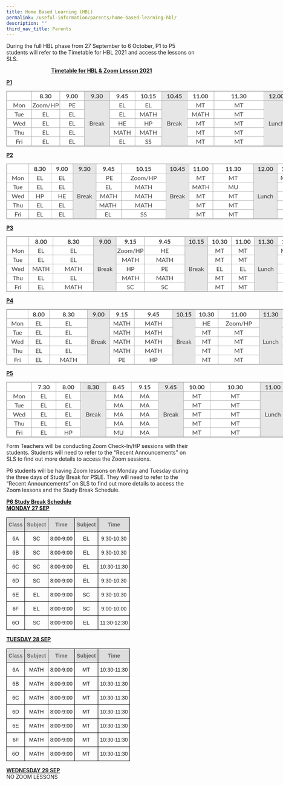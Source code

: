 ```yaml
---
title: Home Based Learning (HBL)
permalink: /useful-information/parents/home-based-learning-hbl/
description: ""
third_nav_title: Parents
---
```

During the full HBL phase from 27 September to 6 October, P1 to P5 students will refer to the Timetable for HBL 2021 and access the lessons on SLS.

<p style="text-align:center;"><strong><u>Timetable for HBL & Zoom Lesson 2021</u></strong></p>

**<u>P1</u>**  

<table class="iveo_table ives_tab_simple3" style="margin: 0px; outline: 0px; padding: 0px; border-collapse: collapse; border: 1px solid rgb(170, 170, 170); color: rgb(65, 64, 66); font-family: Lato, sans-serif; font-size: 16px; font-style: normal; font-variant-ligatures: normal; font-variant-caps: normal; font-weight: 400; letter-spacing: normal; orphans: 2; text-align: left; text-transform: none; white-space: normal; widows: 2; word-spacing: 0px; -webkit-text-stroke-width: 0px; background-color: rgb(255, 255, 255); text-decoration-thickness: initial; text-decoration-style: initial; text-decoration-color: initial; width: 890px;"><tbody style="margin: 0px; outline: 0px; padding: 0px;"><tr style="margin: 0px; outline: 0px; padding: 0px;"><td width="60" style="margin: 0px; outline: 0px; padding: 2px; text-align: center; border: 1px solid rgb(170, 170, 170);"></td><td style="margin: 0px; outline: 0px; padding: 2px; text-align: center; border: 1px solid rgb(170, 170, 170); width: 60px;"><strong style="margin: 0px; outline: 0px; padding: 0px;">8.30</strong></td><td style="margin: 0px; outline: 0px; padding: 2px; text-align: center; border: 1px solid rgb(170, 170, 170); width: 60px;"><strong style="margin: 0px; outline: 0px; padding: 0px;">9.00</strong></td><td width="62" style="margin: 0px; outline: 0px; padding: 2px; text-align: center; border: 1px solid rgb(170, 170, 170); background-color: rgb(231, 230, 230);"><strong style="margin: 0px; outline: 0px; padding: 0px;">9.30</strong><br style="margin: 0px; outline: 0px; padding: 0px;"></td><td width="62" style="margin: 0px; outline: 0px; padding: 2px; text-align: center; border: 1px solid rgb(170, 170, 170);"><strong style="margin: 0px; outline: 0px; padding: 0px;">9.45</strong><br style="margin: 0px; outline: 0px; padding: 0px;"></td><td width="62" style="margin: 0px; outline: 0px; padding: 2px; text-align: center; border: 1px solid rgb(170, 170, 170);"><strong style="margin: 0px; outline: 0px; padding: 0px;">10.15</strong><br style="margin: 0px; outline: 0px; padding: 0px;"></td><td width="62" style="margin: 0px; outline: 0px; padding: 2px; text-align: center; border: 1px solid rgb(170, 170, 170); background-color: rgb(231, 230, 230);"><strong style="margin: 0px; outline: 0px; padding: 0px;">10.45</strong><br style="margin: 0px; outline: 0px; padding: 0px;"></td><td width="66" style="margin: 0px; outline: 0px; padding: 2px; text-align: center; border: 1px solid rgb(170, 170, 170);"><strong style="margin: 0px; outline: 0px; padding: 0px;">11.00</strong><br style="margin: 0px; outline: 0px; padding: 0px;"></td><td width="61" style="margin: 0px; outline: 0px; padding: 2px; text-align: center; border: 1px solid rgb(170, 170, 170);"><strong style="margin: 0px; outline: 0px; padding: 0px;">11.30</strong><br style="margin: 0px; outline: 0px; padding: 0px;"></td><td width="62" style="margin: 0px; outline: 0px; padding: 2px; text-align: center; border: 1px solid rgb(170, 170, 170); background-color: rgb(231, 230, 230);"><strong style="margin: 0px; outline: 0px; padding: 0px;">12.00</strong><br style="margin: 0px; outline: 0px; padding: 0px;"></td><td width="61" style="margin: 0px; outline: 0px; padding: 2px; text-align: center; border: 1px solid rgb(170, 170, 170);"><strong style="margin: 0px; outline: 0px; padding: 0px;">12.30</strong><br style="margin: 0px; outline: 0px; padding: 0px;"></td><td width="60" style="margin: 0px; outline: 0px; padding: 2px; text-align: center; border: 1px solid rgb(170, 170, 170);"><strong style="margin: 0px; outline: 0px; padding: 0px;">1.00</strong><br style="margin: 0px; outline: 0px; padding: 0px;"></td></tr><tr style="margin: 0px; outline: 0px; padding: 0px;"><td width="60" style="margin: 0px; outline: 0px; padding: 2px; text-align: center; border: 1px solid rgb(170, 170, 170);">Mon<br style="margin: 0px; outline: 0px; padding: 0px;"></td><td style="margin: 0px; outline: 0px; padding: 2px; text-align: center; border: 1px solid rgb(170, 170, 170); width: 60px;">Zoom/HP</td><td style="margin: 0px; outline: 0px; padding: 2px; text-align: center; border: 1px solid rgb(170, 170, 170); width: 60px;">PE</td><td rowspan="5" width="62" style="margin: 0px; outline: 0px; padding: 2px; text-align: center; border: 1px solid rgb(170, 170, 170); background-color: rgb(231, 230, 230);">Break<br style="margin: 0px; outline: 0px; padding: 0px;"></td><td width="62" style="margin: 0px; outline: 0px; padding: 2px; text-align: center; border: 1px solid rgb(170, 170, 170);">EL</td><td width="62" style="margin: 0px; outline: 0px; padding: 2px; text-align: center; border: 1px solid rgb(170, 170, 170);">EL<br style="margin: 0px; outline: 0px; padding: 0px;"></td><td rowspan="5" width="62" style="margin: 0px; outline: 0px; padding: 2px; text-align: center; border: 1px solid rgb(170, 170, 170); background-color: rgb(231, 230, 230);">Break<br style="margin: 0px; outline: 0px; padding: 0px;"></td><td style="margin: 0px; outline: 0px; padding: 2px; text-align: center; border: 1px solid rgb(170, 170, 170);">MT</td><td width="127" style="margin: 0px; outline: 0px; padding: 2px; text-align: center; border: 1px solid rgb(170, 170, 170);">MT<br style="margin: 0px; outline: 0px; padding: 0px;"></td><td rowspan="5" width="62" style="margin: 0px; outline: 0px; padding: 2px; text-align: center; border: 1px solid rgb(170, 170, 170); background-color: rgb(231, 230, 230);">Lunch<br style="margin: 0px; outline: 0px; padding: 0px;"></td><td width="61" style="margin: 0px; outline: 0px; padding: 2px; text-align: center; border: 1px solid rgb(170, 170, 170);">MATH<br style="margin: 0px; outline: 0px; padding: 0px;"></td><td width="60" style="margin: 0px; outline: 0px; padding: 2px; text-align: center; border: 1px solid rgb(170, 170, 170);">MATH<br style="margin: 0px; outline: 0px; padding: 0px;"></td></tr><tr style="margin: 0px; outline: 0px; padding: 0px;"><td width="60" style="margin: 0px; outline: 0px; padding: 2px; text-align: center; border: 1px solid rgb(170, 170, 170);">Tue<br style="margin: 0px; outline: 0px; padding: 0px;"></td><td style="margin: 0px; outline: 0px; padding: 2px; text-align: center; border: 1px solid rgb(170, 170, 170); width: 60px;">EL</td><td style="margin: 0px; outline: 0px; padding: 2px; text-align: center; border: 1px solid rgb(170, 170, 170); width: 60px;">EL</td><td width="62" style="margin: 0px; outline: 0px; padding: 2px; text-align: center; border: 1px solid rgb(170, 170, 170);">EL<br style="margin: 0px; outline: 0px; padding: 0px;"></td><td width="62" style="margin: 0px; outline: 0px; padding: 2px; text-align: center; border: 1px solid rgb(170, 170, 170);">MATH<br style="margin: 0px; outline: 0px; padding: 0px;"></td><td width="66" style="margin: 0px; outline: 0px; padding: 2px; text-align: center; border: 1px solid rgb(170, 170, 170);">MATH<br style="margin: 0px; outline: 0px; padding: 0px;"></td><td width="61" style="margin: 0px; outline: 0px; padding: 2px; text-align: center; border: 1px solid rgb(170, 170, 170);">MT<br style="margin: 0px; outline: 0px; padding: 0px;"></td><td width="61" style="margin: 0px; outline: 0px; padding: 2px; text-align: center; border: 1px solid rgb(170, 170, 170);">MT<br style="margin: 0px; outline: 0px; padding: 0px;"></td><td width="60" style="margin: 0px; outline: 0px; padding: 2px; text-align: center; border: 1px solid rgb(170, 170, 170);">MU<br style="margin: 0px; outline: 0px; padding: 0px;"></td></tr><tr style="margin: 0px; outline: 0px; padding: 0px;"><td width="60" style="margin: 0px; outline: 0px; padding: 2px; text-align: center; border: 1px solid rgb(170, 170, 170);">Wed<br style="margin: 0px; outline: 0px; padding: 0px;"></td><td style="margin: 0px; outline: 0px; padding: 2px; text-align: center; border: 1px solid rgb(170, 170, 170); width: 60px;">EL</td><td style="margin: 0px; outline: 0px; padding: 2px; text-align: center; border: 1px solid rgb(170, 170, 170); width: 60px;">EL</td><td style="margin: 0px; outline: 0px; padding: 2px; text-align: center; border: 1px solid rgb(170, 170, 170);">HE</td><td width="66" style="margin: 0px; outline: 0px; padding: 2px; text-align: center; border: 1px solid rgb(170, 170, 170);">HP<br style="margin: 0px; outline: 0px; padding: 0px;"></td><td width="61" style="margin: 0px; outline: 0px; padding: 2px; text-align: center; border: 1px solid rgb(170, 170, 170);">MT<br style="margin: 0px; outline: 0px; padding: 0px;"></td><td width="61" style="margin: 0px; outline: 0px; padding: 2px; text-align: center; border: 1px solid rgb(170, 170, 170);">MT<br style="margin: 0px; outline: 0px; padding: 0px;"></td><td width="60" style="margin: 0px; outline: 0px; padding: 2px; text-align: center; border: 1px solid rgb(170, 170, 170);">MATH<br style="margin: 0px; outline: 0px; padding: 0px;"></td><td width="60" style="margin: 0px; outline: 0px; padding: 2px; text-align: center; border: 1px solid rgb(170, 170, 170);">MATH<br style="margin: 0px; outline: 0px; padding: 0px;"></td></tr><tr style="margin: 0px; outline: 0px; padding: 0px;"><td width="60" style="margin: 0px; outline: 0px; padding: 2px; text-align: center; border: 1px solid rgb(170, 170, 170);">Thu<br style="margin: 0px; outline: 0px; padding: 0px;"></td><td style="margin: 0px; outline: 0px; padding: 2px; text-align: center; border: 1px solid rgb(170, 170, 170); width: 60px;">EL</td><td style="margin: 0px; outline: 0px; padding: 2px; text-align: center; border: 1px solid rgb(170, 170, 170); width: 60px;">EL</td><td width="62" style="margin: 0px; outline: 0px; padding: 2px; text-align: center; border: 1px solid rgb(170, 170, 170);">MATH</td><td width="62" style="margin: 0px; outline: 0px; padding: 2px; text-align: center; border: 1px solid rgb(170, 170, 170);">MATH<br style="margin: 0px; outline: 0px; padding: 0px;"></td><td width="66" style="margin: 0px; outline: 0px; padding: 2px; text-align: center; border: 1px solid rgb(170, 170, 170);">MT<br style="margin: 0px; outline: 0px; padding: 0px;"></td><td width="61" style="margin: 0px; outline: 0px; padding: 2px; text-align: center; border: 1px solid rgb(170, 170, 170);">MT<br style="margin: 0px; outline: 0px; padding: 0px;"></td><td width="61" style="margin: 0px; outline: 0px; padding: 2px; text-align: center; border: 1px solid rgb(170, 170, 170);">ART<br style="margin: 0px; outline: 0px; padding: 0px;"></td><td width="60" style="margin: 0px; outline: 0px; padding: 2px; text-align: center; border: 1px solid rgb(170, 170, 170);">ART<br style="margin: 0px; outline: 0px; padding: 0px;"></td></tr><tr style="margin: 0px; outline: 0px; padding: 0px;"><td width="60" style="margin: 0px; outline: 0px; padding: 2px; text-align: center; border: 1px solid rgb(170, 170, 170);">Fri<br style="margin: 0px; outline: 0px; padding: 0px;"></td><td style="margin: 0px; outline: 0px; padding: 2px; text-align: center; border: 1px solid rgb(170, 170, 170); width: 60px;">EL</td><td style="margin: 0px; outline: 0px; padding: 2px; text-align: center; border: 1px solid rgb(170, 170, 170); width: 60px;">EL</td><td width="62" style="margin: 0px; outline: 0px; padding: 2px; text-align: center; border: 1px solid rgb(170, 170, 170);">EL<br style="margin: 0px; outline: 0px; padding: 0px;"></td><td width="62" style="margin: 0px; outline: 0px; padding: 2px; text-align: center; border: 1px solid rgb(170, 170, 170);">SS<br style="margin: 0px; outline: 0px; padding: 0px;"></td><td style="margin: 0px; outline: 0px; padding: 2px; text-align: center; border: 1px solid rgb(170, 170, 170);">MT</td><td width="127" style="margin: 0px; outline: 0px; padding: 2px; text-align: center; border: 1px solid rgb(170, 170, 170);">MT<br style="margin: 0px; outline: 0px; padding: 0px;"></td><td width="61" style="margin: 0px; outline: 0px; padding: 2px; text-align: center; border: 1px solid rgb(170, 170, 170);">MT<br style="margin: 0px; outline: 0px; padding: 0px;"></td><td width="60" style="margin: 0px; outline: 0px; padding: 2px; text-align: center; border: 1px solid rgb(170, 170, 170);">MU<br style="margin: 0px; outline: 0px; padding: 0px;"></td></tr></tbody></table>

  
  
**<u>P2</u>**  

<table class="iveo_table ives_tab_simple3" style="margin: 0px; outline: 0px; padding: 0px; border-collapse: collapse; border: 1px solid rgb(170, 170, 170); color: rgb(65, 64, 66); font-family: Lato, sans-serif; font-size: 16px; font-style: normal; font-variant-ligatures: normal; font-variant-caps: normal; font-weight: 400; letter-spacing: normal; orphans: 2; text-align: left; text-transform: none; white-space: normal; widows: 2; word-spacing: 0px; -webkit-text-stroke-width: 0px; background-color: rgb(255, 255, 255); text-decoration-thickness: initial; text-decoration-style: initial; text-decoration-color: initial; width: 890px;"><tbody style="margin: 0px; outline: 0px; padding: 0px;"><tr style="margin: 0px; outline: 0px; padding: 0px;"><td width="60" style="margin: 0px; outline: 0px; padding: 2px; text-align: center; border: 1px solid rgb(170, 170, 170);"></td><td width="61" style="margin: 0px; outline: 0px; padding: 2px; text-align: center; border: 1px solid rgb(170, 170, 170);"><strong style="margin: 0px; outline: 0px; padding: 0px;">8.30</strong><br style="margin: 0px; outline: 0px; padding: 0px;"></td><td width="61" style="margin: 0px; outline: 0px; padding: 2px; text-align: center; border: 1px solid rgb(170, 170, 170);"><strong style="margin: 0px; outline: 0px; padding: 0px;">9.00</strong><br style="margin: 0px; outline: 0px; padding: 0px;"></td><td width="61" style="margin: 0px; outline: 0px; padding: 2px; text-align: center; border: 1px solid rgb(170, 170, 170); background-color: rgb(231, 230, 230);"><strong style="margin: 0px; outline: 0px; padding: 0px;">9.30</strong><br style="margin: 0px; outline: 0px; padding: 0px;"></td><td width="66" style="margin: 0px; outline: 0px; padding: 2px; text-align: center; border: 1px solid rgb(170, 170, 170);"><strong style="margin: 0px; outline: 0px; padding: 0px;">9.45</strong><br style="margin: 0px; outline: 0px; padding: 0px;"></td><td width="62" style="margin: 0px; outline: 0px; padding: 2px; text-align: center; border: 1px solid rgb(170, 170, 170);"><strong style="margin: 0px; outline: 0px; padding: 0px;">10.15</strong><br style="margin: 0px; outline: 0px; padding: 0px;"></td><td width="61" style="margin: 0px; outline: 0px; padding: 2px; text-align: center; border: 1px solid rgb(170, 170, 170); background-color: rgb(231, 230, 230);"><strong style="margin: 0px; outline: 0px; padding: 0px;">10.45</strong><br style="margin: 0px; outline: 0px; padding: 0px;"></td><td colspan="2" width="65" style="margin: 0px; outline: 0px; padding: 2px; text-align: center; border: 1px solid rgb(170, 170, 170);"><strong style="margin: 0px; outline: 0px; padding: 0px;">11.00</strong><br style="margin: 0px; outline: 0px; padding: 0px;"></td><td width="61" style="margin: 0px; outline: 0px; padding: 2px; text-align: center; border: 1px solid rgb(170, 170, 170);"><strong style="margin: 0px; outline: 0px; padding: 0px;">11.30</strong><br style="margin: 0px; outline: 0px; padding: 0px;"></td><td width="62" style="margin: 0px; outline: 0px; padding: 2px; text-align: center; border: 1px solid rgb(170, 170, 170); background-color: rgb(231, 230, 230);"><strong style="margin: 0px; outline: 0px; padding: 0px;">12.00</strong><br style="margin: 0px; outline: 0px; padding: 0px;"></td><td width="63" style="margin: 0px; outline: 0px; padding: 2px; text-align: center; border: 1px solid rgb(170, 170, 170);"><strong style="margin: 0px; outline: 0px; padding: 0px;">12.30</strong><br style="margin: 0px; outline: 0px; padding: 0px;"></td><td width="60" style="margin: 0px; outline: 0px; padding: 2px; text-align: center; border: 1px solid rgb(170, 170, 170);"><strong style="margin: 0px; outline: 0px; padding: 0px;">1.00</strong><br style="margin: 0px; outline: 0px; padding: 0px;"></td></tr><tr style="margin: 0px; outline: 0px; padding: 0px;"><td width="60" style="margin: 0px; outline: 0px; padding: 2px; text-align: center; border: 1px solid rgb(170, 170, 170);">Mon<br style="margin: 0px; outline: 0px; padding: 0px;"></td><td width="61" style="margin: 0px; outline: 0px; padding: 2px; text-align: center; border: 1px solid rgb(170, 170, 170);">EL<br style="margin: 0px; outline: 0px; padding: 0px;"></td><td width="61" style="margin: 0px; outline: 0px; padding: 2px; text-align: center; border: 1px solid rgb(170, 170, 170);">EL<br style="margin: 0px; outline: 0px; padding: 0px;"></td><td rowspan="5" width="61" style="margin: 0px; outline: 0px; padding: 2px; text-align: center; border: 1px solid rgb(170, 170, 170); background-color: rgb(231, 230, 230);">Break<br style="margin: 0px; outline: 0px; padding: 0px;"></td><td style="margin: 0px; outline: 0px; padding: 2px; text-align: center; border: 1px solid rgb(170, 170, 170);">&nbsp;PE</td><td width="128" style="margin: 0px; outline: 0px; padding: 2px; text-align: center; border: 1px solid rgb(170, 170, 170);">Zoom/HP<br style="margin: 0px; outline: 0px; padding: 0px;"></td><td rowspan="5" width="61" style="margin: 0px; outline: 0px; padding: 2px; text-align: center; border: 1px solid rgb(170, 170, 170); background-color: rgb(231, 230, 230);">Break<br style="margin: 0px; outline: 0px; padding: 0px;"></td><td colspan="2" style="margin: 0px; outline: 0px; padding: 2px; text-align: center; border: 1px solid rgb(170, 170, 170);">MT</td><td width="125" style="margin: 0px; outline: 0px; padding: 2px; text-align: center; border: 1px solid rgb(170, 170, 170);">MT</td><td rowspan="5" width="62" style="margin: 0px; outline: 0px; padding: 2px; text-align: center; border: 1px solid rgb(170, 170, 170); background-color: rgb(231, 230, 230);">Lunch<br style="margin: 0px; outline: 0px; padding: 0px;"></td><td width="63" style="margin: 0px; outline: 0px; padding: 2px; text-align: center; border: 1px solid rgb(170, 170, 170);">MATH<br style="margin: 0px; outline: 0px; padding: 0px;"></td><td width="60" style="margin: 0px; outline: 0px; padding: 2px; text-align: center; border: 1px solid rgb(170, 170, 170);">MATH<br style="margin: 0px; outline: 0px; padding: 0px;"></td></tr><tr style="margin: 0px; outline: 0px; padding: 0px;"><td width="60" style="margin: 0px; outline: 0px; padding: 2px; text-align: center; border: 1px solid rgb(170, 170, 170);">Tue<br style="margin: 0px; outline: 0px; padding: 0px;"></td><td width="61" style="margin: 0px; outline: 0px; padding: 2px; text-align: center; border: 1px solid rgb(170, 170, 170);">EL<br style="margin: 0px; outline: 0px; padding: 0px;"></td><td width="61" style="margin: 0px; outline: 0px; padding: 2px; text-align: center; border: 1px solid rgb(170, 170, 170);">EL<br style="margin: 0px; outline: 0px; padding: 0px;"></td><td width="66" style="margin: 0px; outline: 0px; padding: 2px; text-align: center; border: 1px solid rgb(170, 170, 170);">EL<br style="margin: 0px; outline: 0px; padding: 0px;"></td><td width="62" style="margin: 0px; outline: 0px; padding: 2px; text-align: center; border: 1px solid rgb(170, 170, 170);">MATH<br style="margin: 0px; outline: 0px; padding: 0px;"></td><td width="62" style="margin: 0px; outline: 0px; padding: 2px; text-align: center; border: 1px solid rgb(170, 170, 170);">MATH<br style="margin: 0px; outline: 0px; padding: 0px;"></td><td colspan="2" width="63" style="margin: 0px; outline: 0px; padding: 2px; text-align: center; border: 1px solid rgb(170, 170, 170);">MU<br style="margin: 0px; outline: 0px; padding: 0px;"></td><td style="margin: 0px; outline: 0px; padding: 2px; text-align: center; border: 1px solid rgb(170, 170, 170);">&nbsp;MT</td><td width="123" style="margin: 0px; outline: 0px; padding: 2px; text-align: center; border: 1px solid rgb(170, 170, 170);">MT</td></tr><tr style="margin: 0px; outline: 0px; padding: 0px;"><td width="60" style="margin: 0px; outline: 0px; padding: 2px; text-align: center; border: 1px solid rgb(170, 170, 170);">Wed<br style="margin: 0px; outline: 0px; padding: 0px;"></td><td width="61" style="margin: 0px; outline: 0px; padding: 2px; text-align: center; border: 1px solid rgb(170, 170, 170);">HP</td><td width="61" style="margin: 0px; outline: 0px; padding: 2px; text-align: center; border: 1px solid rgb(170, 170, 170);">HE<br style="margin: 0px; outline: 0px; padding: 0px;"></td><td width="66" style="margin: 0px; outline: 0px; padding: 2px; text-align: center; border: 1px solid rgb(170, 170, 170);">MATH<br style="margin: 0px; outline: 0px; padding: 0px;"></td><td width="62" style="margin: 0px; outline: 0px; padding: 2px; text-align: center; border: 1px solid rgb(170, 170, 170);">MATH<br style="margin: 0px; outline: 0px; padding: 0px;"></td><td colspan="2" style="margin: 0px; outline: 0px; padding: 2px; text-align: center; border: 1px solid rgb(170, 170, 170);">MT</td><td width="125" style="margin: 0px; outline: 0px; padding: 2px; text-align: center; border: 1px solid rgb(170, 170, 170);">MT<br style="margin: 0px; outline: 0px; padding: 0px;"></td><td width="63" style="margin: 0px; outline: 0px; padding: 2px; text-align: center; border: 1px solid rgb(170, 170, 170);">EL<br style="margin: 0px; outline: 0px; padding: 0px;"></td><td width="60" style="margin: 0px; outline: 0px; padding: 2px; text-align: center; border: 1px solid rgb(170, 170, 170);">EL<br style="margin: 0px; outline: 0px; padding: 0px;"></td></tr><tr style="margin: 0px; outline: 0px; padding: 0px;"><td width="60" style="margin: 0px; outline: 0px; padding: 2px; text-align: center; border: 1px solid rgb(170, 170, 170);">Thu<br style="margin: 0px; outline: 0px; padding: 0px;"></td><td width="61" style="margin: 0px; outline: 0px; padding: 2px; text-align: center; border: 1px solid rgb(170, 170, 170);">EL<br style="margin: 0px; outline: 0px; padding: 0px;"></td><td width="61" style="margin: 0px; outline: 0px; padding: 2px; text-align: center; border: 1px solid rgb(170, 170, 170);">EL<br style="margin: 0px; outline: 0px; padding: 0px;"></td><td style="margin: 0px; outline: 0px; padding: 2px; text-align: center; border: 1px solid rgb(170, 170, 170);">MATH&nbsp;</td><td width="128" style="margin: 0px; outline: 0px; padding: 2px; text-align: center; border: 1px solid rgb(170, 170, 170);">MATH</td><td colspan="2" width="65" style="margin: 0px; outline: 0px; padding: 2px; text-align: center; border: 1px solid rgb(170, 170, 170);">MT<br style="margin: 0px; outline: 0px; padding: 0px;"></td><td width="61" style="margin: 0px; outline: 0px; padding: 2px; text-align: center; border: 1px solid rgb(170, 170, 170);">MT<br style="margin: 0px; outline: 0px; padding: 0px;"></td><td width="63" style="margin: 0px; outline: 0px; padding: 2px; text-align: center; border: 1px solid rgb(170, 170, 170);">ART<br style="margin: 0px; outline: 0px; padding: 0px;"></td><td width="60" style="margin: 0px; outline: 0px; padding: 2px; text-align: center; border: 1px solid rgb(170, 170, 170);">ART<br style="margin: 0px; outline: 0px; padding: 0px;"></td></tr><tr style="margin: 0px; outline: 0px; padding: 0px;"><td width="60" style="margin: 0px; outline: 0px; padding: 2px; text-align: center; border: 1px solid rgb(170, 170, 170);">Fri<br style="margin: 0px; outline: 0px; padding: 0px;"></td><td width="61" style="margin: 0px; outline: 0px; padding: 2px; text-align: center; border: 1px solid rgb(170, 170, 170);">EL<br style="margin: 0px; outline: 0px; padding: 0px;"></td><td width="61" style="margin: 0px; outline: 0px; padding: 2px; text-align: center; border: 1px solid rgb(170, 170, 170);">EL<br style="margin: 0px; outline: 0px; padding: 0px;"></td><td style="margin: 0px; outline: 0px; padding: 2px; text-align: center; border: 1px solid rgb(170, 170, 170);">EL&nbsp;</td><td width="128" style="margin: 0px; outline: 0px; padding: 2px; text-align: center; border: 1px solid rgb(170, 170, 170);">SS<br style="margin: 0px; outline: 0px; padding: 0px;"></td><td colspan="2" width="65" style="margin: 0px; outline: 0px; padding: 2px; text-align: center; border: 1px solid rgb(170, 170, 170);">MT<br style="margin: 0px; outline: 0px; padding: 0px;"></td><td width="61" style="margin: 0px; outline: 0px; padding: 2px; text-align: center; border: 1px solid rgb(170, 170, 170);">MT<br style="margin: 0px; outline: 0px; padding: 0px;"></td><td width="63" style="margin: 0px; outline: 0px; padding: 2px; text-align: center; border: 1px solid rgb(170, 170, 170);">MT<br style="margin: 0px; outline: 0px; padding: 0px;"></td><td width="60" style="margin: 0px; outline: 0px; padding: 2px; text-align: center; border: 1px solid rgb(170, 170, 170);">MU<br style="margin: 0px; outline: 0px; padding: 0px;"></td></tr></tbody></table>

  
  

**<u>P3</u>**

<table class="iveo_table ives_tab_simple3" style="margin: 0px; outline: 0px; padding: 0px; border-collapse: collapse; border: 1px solid rgb(170, 170, 170); color: rgb(65, 64, 66); font-family: Lato, sans-serif; font-size: 16px; font-style: normal; font-variant-ligatures: normal; font-variant-caps: normal; font-weight: 400; letter-spacing: normal; orphans: 2; text-align: left; text-transform: none; white-space: normal; widows: 2; word-spacing: 0px; -webkit-text-stroke-width: 0px; background-color: rgb(255, 255, 255); text-decoration-thickness: initial; text-decoration-style: initial; text-decoration-color: initial; width: 890px;"><tbody style="margin: 0px; outline: 0px; padding: 0px;"><tr style="margin: 0px; outline: 0px; padding: 0px;"><td width="62" style="margin: 0px; outline: 0px; padding: 2px; text-align: center; border: 1px solid rgb(170, 170, 170);"></td><td width="66" style="margin: 0px; outline: 0px; padding: 2px; text-align: center; border: 1px solid rgb(170, 170, 170);"><strong style="margin: 0px; outline: 0px; padding: 0px;">8.00</strong><br style="margin: 0px; outline: 0px; padding: 0px;"></td><td width="62" style="margin: 0px; outline: 0px; padding: 2px; text-align: center; border: 1px solid rgb(170, 170, 170);"><strong style="margin: 0px; outline: 0px; padding: 0px;">8.30</strong><br style="margin: 0px; outline: 0px; padding: 0px;"></td><td width="62" style="margin: 0px; outline: 0px; padding: 2px; text-align: center; border: 1px solid rgb(170, 170, 170); background-color: rgb(231, 230, 230);"><strong style="margin: 0px; outline: 0px; padding: 0px;">9.00</strong><br style="margin: 0px; outline: 0px; padding: 0px;"></td><td width="66" style="margin: 0px; outline: 0px; padding: 2px; text-align: center; border: 1px solid rgb(170, 170, 170);"><strong style="margin: 0px; outline: 0px; padding: 0px;">9.15</strong><br style="margin: 0px; outline: 0px; padding: 0px;"></td><td width="62" style="margin: 0px; outline: 0px; padding: 2px; text-align: center; border: 1px solid rgb(170, 170, 170);"><strong style="margin: 0px; outline: 0px; padding: 0px;">9.45</strong><br style="margin: 0px; outline: 0px; padding: 0px;"></td><td width="62" style="margin: 0px; outline: 0px; padding: 2px; text-align: center; border: 1px solid rgb(170, 170, 170); background-color: rgb(231, 230, 230);"><strong style="margin: 0px; outline: 0px; padding: 0px;">10.15</strong><br style="margin: 0px; outline: 0px; padding: 0px;"></td><td width="66" style="margin: 0px; outline: 0px; padding: 2px; text-align: center; border: 1px solid rgb(170, 170, 170);"><strong style="margin: 0px; outline: 0px; padding: 0px;">10.30</strong><br style="margin: 0px; outline: 0px; padding: 0px;"></td><td width="62" style="margin: 0px; outline: 0px; padding: 2px; text-align: center; border: 1px solid rgb(170, 170, 170);"><strong style="margin: 0px; outline: 0px; padding: 0px;">11.00</strong><br style="margin: 0px; outline: 0px; padding: 0px;"></td><td width="62" style="margin: 0px; outline: 0px; padding: 2px; text-align: center; border: 1px solid rgb(170, 170, 170); background-color: rgb(231, 230, 230);"><strong style="margin: 0px; outline: 0px; padding: 0px;">11.30</strong><br style="margin: 0px; outline: 0px; padding: 0px;"></td><td width="66" style="margin: 0px; outline: 0px; padding: 2px; text-align: center; border: 1px solid rgb(170, 170, 170);"><strong style="margin: 0px; outline: 0px; padding: 0px;">12.00</strong><br style="margin: 0px; outline: 0px; padding: 0px;"></td><td width="62" style="margin: 0px; outline: 0px; padding: 2px; text-align: center; border: 1px solid rgb(170, 170, 170);"><strong style="margin: 0px; outline: 0px; padding: 0px;">12.30</strong><br style="margin: 0px; outline: 0px; padding: 0px;"></td></tr><tr style="margin: 0px; outline: 0px; padding: 0px;"><td width="62" style="margin: 0px; outline: 0px; padding: 2px; text-align: center; border: 1px solid rgb(170, 170, 170);">Mon<br style="margin: 0px; outline: 0px; padding: 0px;"></td><td style="margin: 0px; outline: 0px; padding: 2px; text-align: center; border: 1px solid rgb(170, 170, 170);">EL</td><td width="128" style="margin: 0px; outline: 0px; padding: 2px; text-align: center; border: 1px solid rgb(170, 170, 170);">EL<br style="margin: 0px; outline: 0px; padding: 0px;"></td><td rowspan="5" width="62" style="margin: 0px; outline: 0px; padding: 2px; text-align: center; border: 1px solid rgb(170, 170, 170); background-color: rgb(231, 230, 230);">Break<br style="margin: 0px; outline: 0px; padding: 0px;"></td><td width="66" style="margin: 0px; outline: 0px; padding: 2px; text-align: center; border: 1px solid rgb(170, 170, 170);">Zoom/HP<br style="margin: 0px; outline: 0px; padding: 0px;"></td><td width="62" style="margin: 0px; outline: 0px; padding: 2px; text-align: center; border: 1px solid rgb(170, 170, 170);">HE<br style="margin: 0px; outline: 0px; padding: 0px;"></td><td rowspan="5" width="62" style="margin: 0px; outline: 0px; padding: 2px; text-align: center; border: 1px solid rgb(170, 170, 170); background-color: rgb(231, 230, 230);">Break<br style="margin: 0px; outline: 0px; padding: 0px;"></td><td width="66" style="margin: 0px; outline: 0px; padding: 2px; text-align: center; border: 1px solid rgb(170, 170, 170);">MT<br style="margin: 0px; outline: 0px; padding: 0px;"></td><td width="62" style="margin: 0px; outline: 0px; padding: 2px; text-align: center; border: 1px solid rgb(170, 170, 170);">MT<br style="margin: 0px; outline: 0px; padding: 0px;"></td><td rowspan="5" width="62" style="margin: 0px; outline: 0px; padding: 2px; text-align: center; border: 1px solid rgb(170, 170, 170); background-color: rgb(231, 230, 230);">Lunch<br style="margin: 0px; outline: 0px; padding: 0px;"></td><td style="margin: 0px; outline: 0px; padding: 2px; text-align: center; border: 1px solid rgb(170, 170, 170);">MATH</td><td width="128" style="margin: 0px; outline: 0px; padding: 2px; text-align: center; border: 1px solid rgb(170, 170, 170);">MATH<br style="margin: 0px; outline: 0px; padding: 0px;"></td></tr><tr style="margin: 0px; outline: 0px; padding: 0px;"><td width="62" style="margin: 0px; outline: 0px; padding: 2px; text-align: center; border: 1px solid rgb(170, 170, 170);">Tue<br style="margin: 0px; outline: 0px; padding: 0px;"></td><td style="margin: 0px; outline: 0px; padding: 2px; text-align: center; border: 1px solid rgb(170, 170, 170);">EL<br style="margin: 0px; outline: 0px; padding: 0px;"></td><td width="128" style="margin: 0px; outline: 0px; padding: 2px; text-align: center; border: 1px solid rgb(170, 170, 170);">EL<br style="margin: 0px; outline: 0px; padding: 0px;"></td><td style="margin: 0px; outline: 0px; padding: 2px; text-align: center; border: 1px solid rgb(170, 170, 170);">MATH</td><td width="128" style="margin: 0px; outline: 0px; padding: 2px; text-align: center; border: 1px solid rgb(170, 170, 170);">MATH<br style="margin: 0px; outline: 0px; padding: 0px;"></td><td width="66" style="margin: 0px; outline: 0px; padding: 2px; text-align: center; border: 1px solid rgb(170, 170, 170);">MT<br style="margin: 0px; outline: 0px; padding: 0px;"></td><td width="62" style="margin: 0px; outline: 0px; padding: 2px; text-align: center; border: 1px solid rgb(170, 170, 170);">MT<br style="margin: 0px; outline: 0px; padding: 0px;"></td><td width="66" style="margin: 0px; outline: 0px; padding: 2px; text-align: center; border: 1px solid rgb(170, 170, 170);">SC<br style="margin: 0px; outline: 0px; padding: 0px;"></td><td width="62" style="margin: 0px; outline: 0px; padding: 2px; text-align: center; border: 1px solid rgb(170, 170, 170);">SC<br style="margin: 0px; outline: 0px; padding: 0px;"></td></tr><tr style="margin: 0px; outline: 0px; padding: 0px;"><td width="62" style="margin: 0px; outline: 0px; padding: 2px; text-align: center; border: 1px solid rgb(170, 170, 170);">Wed<br style="margin: 0px; outline: 0px; padding: 0px;"></td><td style="margin: 0px; outline: 0px; padding: 2px; text-align: center; border: 1px solid rgb(170, 170, 170);">MATH</td><td width="128" style="margin: 0px; outline: 0px; padding: 2px; text-align: center; border: 1px solid rgb(170, 170, 170);">MATH<br style="margin: 0px; outline: 0px; padding: 0px;"></td><td style="margin: 0px; outline: 0px; padding: 2px; text-align: center; border: 1px solid rgb(170, 170, 170);">HP</td><td width="128" style="margin: 0px; outline: 0px; padding: 2px; text-align: center; border: 1px solid rgb(170, 170, 170);">PE<br style="margin: 0px; outline: 0px; padding: 0px;"></td><td width="66" style="margin: 0px; outline: 0px; padding: 2px; text-align: center; border: 1px solid rgb(170, 170, 170);">EL<br style="margin: 0px; outline: 0px; padding: 0px;"></td><td width="62" style="margin: 0px; outline: 0px; padding: 2px; text-align: center; border: 1px solid rgb(170, 170, 170);">EL<br style="margin: 0px; outline: 0px; padding: 0px;"></td><td width="66" style="margin: 0px; outline: 0px; padding: 2px; text-align: center; border: 1px solid rgb(170, 170, 170);">MT<br style="margin: 0px; outline: 0px; padding: 0px;"></td><td width="62" style="margin: 0px; outline: 0px; padding: 2px; text-align: center; border: 1px solid rgb(170, 170, 170);">MT<br style="margin: 0px; outline: 0px; padding: 0px;"></td></tr><tr style="margin: 0px; outline: 0px; padding: 0px;"><td width="62" style="margin: 0px; outline: 0px; padding: 2px; text-align: center; border: 1px solid rgb(170, 170, 170);">Thu<br style="margin: 0px; outline: 0px; padding: 0px;"></td><td width="66" style="margin: 0px; outline: 0px; padding: 2px; text-align: center; border: 1px solid rgb(170, 170, 170);">EL<br style="margin: 0px; outline: 0px; padding: 0px;"></td><td width="62" style="margin: 0px; outline: 0px; padding: 2px; text-align: center; border: 1px solid rgb(170, 170, 170);">EL<br style="margin: 0px; outline: 0px; padding: 0px;"></td><td width="66" style="margin: 0px; outline: 0px; padding: 2px; text-align: center; border: 1px solid rgb(170, 170, 170);">MATH<br style="margin: 0px; outline: 0px; padding: 0px;"></td><td width="62" style="margin: 0px; outline: 0px; padding: 2px; text-align: center; border: 1px solid rgb(170, 170, 170);">MATH<br style="margin: 0px; outline: 0px; padding: 0px;"></td><td width="66" style="margin: 0px; outline: 0px; padding: 2px; text-align: center; border: 1px solid rgb(170, 170, 170);">MT<br style="margin: 0px; outline: 0px; padding: 0px;"></td><td width="62" style="margin: 0px; outline: 0px; padding: 2px; text-align: center; border: 1px solid rgb(170, 170, 170);">MT</td><td width="66" style="margin: 0px; outline: 0px; padding: 2px; text-align: center; border: 1px solid rgb(170, 170, 170);">MU<br style="margin: 0px; outline: 0px; padding: 0px;"></td><td width="62" style="margin: 0px; outline: 0px; padding: 2px; text-align: center; border: 1px solid rgb(170, 170, 170);">SS<br style="margin: 0px; outline: 0px; padding: 0px;"></td></tr><tr style="margin: 0px; outline: 0px; padding: 0px;"><td width="62" style="margin: 0px; outline: 0px; padding: 2px; text-align: center; border: 1px solid rgb(170, 170, 170);">Fri<br style="margin: 0px; outline: 0px; padding: 0px;"></td><td width="66" style="margin: 0px; outline: 0px; padding: 2px; text-align: center; border: 1px solid rgb(170, 170, 170);">EL<br style="margin: 0px; outline: 0px; padding: 0px;"></td><td width="62" style="margin: 0px; outline: 0px; padding: 2px; text-align: center; border: 1px solid rgb(170, 170, 170);">MATH<br style="margin: 0px; outline: 0px; padding: 0px;"></td><td width="66" style="margin: 0px; outline: 0px; padding: 2px; text-align: center; border: 1px solid rgb(170, 170, 170);">SC<br style="margin: 0px; outline: 0px; padding: 0px;"></td><td width="62" style="margin: 0px; outline: 0px; padding: 2px; text-align: center; border: 1px solid rgb(170, 170, 170);">SC<br style="margin: 0px; outline: 0px; padding: 0px;"></td><td width="66" style="margin: 0px; outline: 0px; padding: 2px; text-align: center; border: 1px solid rgb(170, 170, 170);">MT</td><td width="62" style="margin: 0px; outline: 0px; padding: 2px; text-align: center; border: 1px solid rgb(170, 170, 170);">MT</td><td style="margin: 0px; outline: 0px; padding: 2px; text-align: center; border: 1px solid rgb(170, 170, 170);">ART</td><td width="128" style="margin: 0px; outline: 0px; padding: 2px; text-align: center; border: 1px solid rgb(170, 170, 170);">ART</td></tr></tbody></table>

  

  

**<u>P4</u>**

<table class="iveo_table ives_tab_simple3" style="margin: 0px; outline: 0px; padding: 0px; border-collapse: collapse; border: 1px solid rgb(170, 170, 170); color: rgb(65, 64, 66); font-family: Lato, sans-serif; font-size: 16px; font-style: normal; font-variant-ligatures: normal; font-variant-caps: normal; font-weight: 400; letter-spacing: normal; orphans: 2; text-align: left; text-transform: none; white-space: normal; widows: 2; word-spacing: 0px; -webkit-text-stroke-width: 0px; background-color: rgb(255, 255, 255); text-decoration-thickness: initial; text-decoration-style: initial; text-decoration-color: initial; width: 890px;"><tbody style="margin: 0px; outline: 0px; padding: 0px;"><tr style="margin: 0px; outline: 0px; padding: 0px;"><td width="62" style="margin: 0px; outline: 0px; padding: 2px; text-align: center; border: 1px solid rgb(170, 170, 170);"></td><td width="66" style="margin: 0px; outline: 0px; padding: 2px; text-align: center; border: 1px solid rgb(170, 170, 170);"><strong style="margin: 0px; outline: 0px; padding: 0px;">8.00</strong><br style="margin: 0px; outline: 0px; padding: 0px;"></td><td width="62" style="margin: 0px; outline: 0px; padding: 2px; text-align: center; border: 1px solid rgb(170, 170, 170);"><strong style="margin: 0px; outline: 0px; padding: 0px;">8.30</strong><br style="margin: 0px; outline: 0px; padding: 0px;"></td><td width="62" style="margin: 0px; outline: 0px; padding: 2px; text-align: center; border: 1px solid rgb(170, 170, 170); background-color: rgb(231, 230, 230);"><strong style="margin: 0px; outline: 0px; padding: 0px;">9.00</strong><br style="margin: 0px; outline: 0px; padding: 0px;"></td><td width="69" style="margin: 0px; outline: 0px; padding: 2px; text-align: center; border: 1px solid rgb(170, 170, 170);"><strong style="margin: 0px; outline: 0px; padding: 0px;">9.15</strong><br style="margin: 0px; outline: 0px; padding: 0px;"></td><td width="62" style="margin: 0px; outline: 0px; padding: 2px; text-align: center; border: 1px solid rgb(170, 170, 170);"><strong style="margin: 0px; outline: 0px; padding: 0px;">9.45</strong><br style="margin: 0px; outline: 0px; padding: 0px;"></td><td width="62" style="margin: 0px; outline: 0px; padding: 2px; text-align: center; border: 1px solid rgb(170, 170, 170); background-color: rgb(231, 230, 230);"><strong style="margin: 0px; outline: 0px; padding: 0px;">10.15</strong><br style="margin: 0px; outline: 0px; padding: 0px;"></td><td width="66" style="margin: 0px; outline: 0px; padding: 2px; text-align: center; border: 1px solid rgb(170, 170, 170);"><strong style="margin: 0px; outline: 0px; padding: 0px;">10.30</strong><br style="margin: 0px; outline: 0px; padding: 0px;"></td><td width="62" style="margin: 0px; outline: 0px; padding: 2px; text-align: center; border: 1px solid rgb(170, 170, 170);"><strong style="margin: 0px; outline: 0px; padding: 0px;">11.00</strong><br style="margin: 0px; outline: 0px; padding: 0px;"></td><td width="62" style="margin: 0px; outline: 0px; padding: 2px; text-align: center; border: 1px solid rgb(170, 170, 170); background-color: rgb(231, 230, 230);"><strong style="margin: 0px; outline: 0px; padding: 0px;">11.30</strong><br style="margin: 0px; outline: 0px; padding: 0px;"></td><td width="66" style="margin: 0px; outline: 0px; padding: 2px; text-align: center; border: 1px solid rgb(170, 170, 170);"><strong style="margin: 0px; outline: 0px; padding: 0px;">12.00</strong><br style="margin: 0px; outline: 0px; padding: 0px;"></td><td width="62" style="margin: 0px; outline: 0px; padding: 2px; text-align: center; border: 1px solid rgb(170, 170, 170);"><strong style="margin: 0px; outline: 0px; padding: 0px;">12.30</strong><br style="margin: 0px; outline: 0px; padding: 0px;"></td></tr><tr style="margin: 0px; outline: 0px; padding: 0px;"><td width="62" style="margin: 0px; outline: 0px; padding: 2px; text-align: center; border: 1px solid rgb(170, 170, 170);">Mon<br style="margin: 0px; outline: 0px; padding: 0px;"></td><td style="margin: 0px; outline: 0px; padding: 2px; text-align: center; border: 1px solid rgb(170, 170, 170);">EL</td><td width="128" style="margin: 0px; outline: 0px; padding: 2px; text-align: center; border: 1px solid rgb(170, 170, 170);">EL<br style="margin: 0px; outline: 0px; padding: 0px;"></td><td rowspan="5" width="62" style="margin: 0px; outline: 0px; padding: 2px; text-align: center; border: 1px solid rgb(170, 170, 170); background-color: rgb(231, 230, 230);">Break<br style="margin: 0px; outline: 0px; padding: 0px;"></td><td width="69" style="margin: 0px; outline: 0px; padding: 2px; text-align: center; border: 1px solid rgb(170, 170, 170);">MATH<br style="margin: 0px; outline: 0px; padding: 0px;"></td><td width="62" style="margin: 0px; outline: 0px; padding: 2px; text-align: center; border: 1px solid rgb(170, 170, 170);">MATH<br style="margin: 0px; outline: 0px; padding: 0px;"></td><td rowspan="5" width="62" style="margin: 0px; outline: 0px; padding: 2px; text-align: center; border: 1px solid rgb(170, 170, 170); background-color: rgb(231, 230, 230);">Break<br style="margin: 0px; outline: 0px; padding: 0px;"></td><td width="66" style="margin: 0px; outline: 0px; padding: 2px; text-align: center; border: 1px solid rgb(170, 170, 170);">HE<br style="margin: 0px; outline: 0px; padding: 0px;"></td><td width="62" style="margin: 0px; outline: 0px; padding: 2px; text-align: center; border: 1px solid rgb(170, 170, 170);">Zoom/HP</td><td rowspan="5" width="62" style="margin: 0px; outline: 0px; padding: 2px; text-align: center; border: 1px solid rgb(170, 170, 170); background-color: rgb(231, 230, 230);">Lunch<br style="margin: 0px; outline: 0px; padding: 0px;"></td><td style="margin: 0px; outline: 0px; padding: 2px; text-align: center; border: 1px solid rgb(170, 170, 170);">MT</td><td width="128" style="margin: 0px; outline: 0px; padding: 2px; text-align: center; border: 1px solid rgb(170, 170, 170);">MT<br style="margin: 0px; outline: 0px; padding: 0px;"></td></tr><tr style="margin: 0px; outline: 0px; padding: 0px;"><td width="62" style="margin: 0px; outline: 0px; padding: 2px; text-align: center; border: 1px solid rgb(170, 170, 170);">Tue<br style="margin: 0px; outline: 0px; padding: 0px;"></td><td style="margin: 0px; outline: 0px; padding: 2px; text-align: center; border: 1px solid rgb(170, 170, 170);">EL<br style="margin: 0px; outline: 0px; padding: 0px;"></td><td width="128" style="margin: 0px; outline: 0px; padding: 2px; text-align: center; border: 1px solid rgb(170, 170, 170);">EL<br style="margin: 0px; outline: 0px; padding: 0px;"></td><td width="69" style="margin: 0px; outline: 0px; padding: 2px; text-align: center; border: 1px solid rgb(170, 170, 170);">MATH<br style="margin: 0px; outline: 0px; padding: 0px;"></td><td width="62" style="margin: 0px; outline: 0px; padding: 2px; text-align: center; border: 1px solid rgb(170, 170, 170);">MATH<br style="margin: 0px; outline: 0px; padding: 0px;"></td><td style="margin: 0px; outline: 0px; padding: 2px; text-align: center; border: 1px solid rgb(170, 170, 170);">MT</td><td width="128" style="margin: 0px; outline: 0px; padding: 2px; text-align: center; border: 1px solid rgb(170, 170, 170);">MT<br style="margin: 0px; outline: 0px; padding: 0px;"></td><td width="66" style="margin: 0px; outline: 0px; padding: 2px; text-align: center; border: 1px solid rgb(170, 170, 170);">SC<br style="margin: 0px; outline: 0px; padding: 0px;"></td><td width="62" style="margin: 0px; outline: 0px; padding: 2px; text-align: center; border: 1px solid rgb(170, 170, 170);">SC<br style="margin: 0px; outline: 0px; padding: 0px;"></td></tr><tr style="margin: 0px; outline: 0px; padding: 0px;"><td width="62" style="margin: 0px; outline: 0px; padding: 2px; text-align: center; border: 1px solid rgb(170, 170, 170);">Wed<br style="margin: 0px; outline: 0px; padding: 0px;"></td><td width="66" style="margin: 0px; outline: 0px; padding: 2px; text-align: center; border: 1px solid rgb(170, 170, 170);">EL<br style="margin: 0px; outline: 0px; padding: 0px;"></td><td width="62" style="margin: 0px; outline: 0px; padding: 2px; text-align: center; border: 1px solid rgb(170, 170, 170);">EL<br style="margin: 0px; outline: 0px; padding: 0px;"></td><td style="margin: 0px; outline: 0px; padding: 2px; text-align: center; border: 1px solid rgb(170, 170, 170);">MATH<br style="margin: 0px; outline: 0px; padding: 0px;"></td><td width="131" style="margin: 0px; outline: 0px; padding: 2px; text-align: center; border: 1px solid rgb(170, 170, 170);">MATH<br style="margin: 0px; outline: 0px; padding: 0px;"></td><td style="margin: 0px; outline: 0px; padding: 2px; text-align: center; border: 1px solid rgb(170, 170, 170);">MT</td><td width="128" style="margin: 0px; outline: 0px; padding: 2px; text-align: center; border: 1px solid rgb(170, 170, 170);">MT<br style="margin: 0px; outline: 0px; padding: 0px;"></td><td width="66" style="margin: 0px; outline: 0px; padding: 2px; text-align: center; border: 1px solid rgb(170, 170, 170);">SC<br style="margin: 0px; outline: 0px; padding: 0px;"></td><td width="62" style="margin: 0px; outline: 0px; padding: 2px; text-align: center; border: 1px solid rgb(170, 170, 170);">SC<br style="margin: 0px; outline: 0px; padding: 0px;"></td></tr><tr style="margin: 0px; outline: 0px; padding: 0px;"><td width="62" style="margin: 0px; outline: 0px; padding: 2px; text-align: center; border: 1px solid rgb(170, 170, 170);">Thu<br style="margin: 0px; outline: 0px; padding: 0px;"></td><td width="66" style="margin: 0px; outline: 0px; padding: 2px; text-align: center; border: 1px solid rgb(170, 170, 170);">EL<br style="margin: 0px; outline: 0px; padding: 0px;"></td><td width="62" style="margin: 0px; outline: 0px; padding: 2px; text-align: center; border: 1px solid rgb(170, 170, 170);">EL<br style="margin: 0px; outline: 0px; padding: 0px;"></td><td width="69" style="margin: 0px; outline: 0px; padding: 2px; text-align: center; border: 1px solid rgb(170, 170, 170);">MATH<br style="margin: 0px; outline: 0px; padding: 0px;"></td><td width="62" style="margin: 0px; outline: 0px; padding: 2px; text-align: center; border: 1px solid rgb(170, 170, 170);">MATH<br style="margin: 0px; outline: 0px; padding: 0px;"></td><td width="66" style="margin: 0px; outline: 0px; padding: 2px; text-align: center; border: 1px solid rgb(170, 170, 170);">MT<br style="margin: 0px; outline: 0px; padding: 0px;"></td><td width="62" style="margin: 0px; outline: 0px; padding: 2px; text-align: center; border: 1px solid rgb(170, 170, 170);">MT<br style="margin: 0px; outline: 0px; padding: 0px;"></td><td width="66" style="margin: 0px; outline: 0px; padding: 2px; text-align: center; border: 1px solid rgb(170, 170, 170);">MU<br style="margin: 0px; outline: 0px; padding: 0px;"></td><td width="62" style="margin: 0px; outline: 0px; padding: 2px; text-align: center; border: 1px solid rgb(170, 170, 170);">SS<br style="margin: 0px; outline: 0px; padding: 0px;"></td></tr><tr style="margin: 0px; outline: 0px; padding: 0px;"><td width="62" style="margin: 0px; outline: 0px; padding: 2px; text-align: center; border: 1px solid rgb(170, 170, 170);">Fri<br style="margin: 0px; outline: 0px; padding: 0px;"></td><td width="66" style="margin: 0px; outline: 0px; padding: 2px; text-align: center; border: 1px solid rgb(170, 170, 170);">EL<br style="margin: 0px; outline: 0px; padding: 0px;"></td><td width="62" style="margin: 0px; outline: 0px; padding: 2px; text-align: center; border: 1px solid rgb(170, 170, 170);">MATH<br style="margin: 0px; outline: 0px; padding: 0px;"></td><td width="69" style="margin: 0px; outline: 0px; padding: 2px; text-align: center; border: 1px solid rgb(170, 170, 170);">PE<br style="margin: 0px; outline: 0px; padding: 0px;"></td><td width="62" style="margin: 0px; outline: 0px; padding: 2px; text-align: center; border: 1px solid rgb(170, 170, 170);">HP<br style="margin: 0px; outline: 0px; padding: 0px;"></td><td width="66" style="margin: 0px; outline: 0px; padding: 2px; text-align: center; border: 1px solid rgb(170, 170, 170);">MT<br style="margin: 0px; outline: 0px; padding: 0px;"></td><td width="62" style="margin: 0px; outline: 0px; padding: 2px; text-align: center; border: 1px solid rgb(170, 170, 170);">MT<br style="margin: 0px; outline: 0px; padding: 0px;"></td><td style="margin: 0px; outline: 0px; padding: 2px; text-align: center; border: 1px solid rgb(170, 170, 170);">ART</td><td width="128" style="margin: 0px; outline: 0px; padding: 2px; text-align: center; border: 1px solid rgb(170, 170, 170);">ART<br style="margin: 0px; outline: 0px; padding: 0px;"></td></tr></tbody></table>

  

**<u>P5</u>**

<table class="iveo_table ives_tab_simple3" style="margin: 0px; outline: 0px; padding: 0px; border-collapse: collapse; border: 1px solid rgb(170, 170, 170); color: rgb(65, 64, 66); font-family: Lato, sans-serif; font-size: 16px; font-style: normal; font-variant-ligatures: normal; font-variant-caps: normal; font-weight: 400; letter-spacing: normal; orphans: 2; text-align: left; text-transform: none; white-space: normal; widows: 2; word-spacing: 0px; -webkit-text-stroke-width: 0px; background-color: rgb(255, 255, 255); text-decoration-thickness: initial; text-decoration-style: initial; text-decoration-color: initial; width: 890px;"><tbody style="margin: 0px; outline: 0px; padding: 0px;"><tr style="margin: 0px; outline: 0px; padding: 0px;"><td width="60" style="margin: 0px; outline: 0px; padding: 2px; text-align: center; border: 1px solid rgb(170, 170, 170);"></td><td style="margin: 0px; outline: 0px; padding: 2px; text-align: center; border: 1px solid rgb(170, 170, 170); width: 60px;"><strong style="margin: 0px; outline: 0px; padding: 0px;">7.30</strong></td><td style="margin: 0px; outline: 0px; padding: 2px; text-align: center; border: 1px solid rgb(170, 170, 170); width: 60px;"><strong style="margin: 0px; outline: 0px; padding: 0px;">8.00</strong></td><td width="62" style="margin: 0px; outline: 0px; padding: 2px; text-align: center; border: 1px solid rgb(170, 170, 170); background-color: rgb(231, 230, 230);"><strong style="margin: 0px; outline: 0px; padding: 0px;">8.30</strong><br style="margin: 0px; outline: 0px; padding: 0px;"></td><td width="62" style="margin: 0px; outline: 0px; padding: 2px; text-align: center; border: 1px solid rgb(170, 170, 170);"><strong style="margin: 0px; outline: 0px; padding: 0px;">8.45</strong><br style="margin: 0px; outline: 0px; padding: 0px;"></td><td width="62" style="margin: 0px; outline: 0px; padding: 2px; text-align: center; border: 1px solid rgb(170, 170, 170);"><strong style="margin: 0px; outline: 0px; padding: 0px;">9.15</strong><br style="margin: 0px; outline: 0px; padding: 0px;"></td><td width="62" style="margin: 0px; outline: 0px; padding: 2px; text-align: center; border: 1px solid rgb(170, 170, 170); background-color: rgb(231, 230, 230);"><strong style="margin: 0px; outline: 0px; padding: 0px;">9.45</strong><br style="margin: 0px; outline: 0px; padding: 0px;"></td><td width="66" style="margin: 0px; outline: 0px; padding: 2px; text-align: center; border: 1px solid rgb(170, 170, 170);"><strong style="margin: 0px; outline: 0px; padding: 0px;">10.00</strong><br style="margin: 0px; outline: 0px; padding: 0px;"></td><td width="61" style="margin: 0px; outline: 0px; padding: 2px; text-align: center; border: 1px solid rgb(170, 170, 170);"><strong style="margin: 0px; outline: 0px; padding: 0px;">10.30</strong><br style="margin: 0px; outline: 0px; padding: 0px;"></td><td width="62" style="margin: 0px; outline: 0px; padding: 2px; text-align: center; border: 1px solid rgb(170, 170, 170); background-color: rgb(231, 230, 230);"><strong style="margin: 0px; outline: 0px; padding: 0px;">11.00</strong><br style="margin: 0px; outline: 0px; padding: 0px;"></td><td width="61" style="margin: 0px; outline: 0px; padding: 2px; text-align: center; border: 1px solid rgb(170, 170, 170);"><strong style="margin: 0px; outline: 0px; padding: 0px;">11.30</strong><br style="margin: 0px; outline: 0px; padding: 0px;"></td><td width="60" style="margin: 0px; outline: 0px; padding: 2px; text-align: center; border: 1px solid rgb(170, 170, 170);"><strong style="margin: 0px; outline: 0px; padding: 0px;">12.00</strong><br style="margin: 0px; outline: 0px; padding: 0px;"></td></tr><tr style="margin: 0px; outline: 0px; padding: 0px;"><td width="60" style="margin: 0px; outline: 0px; padding: 2px; text-align: center; border: 1px solid rgb(170, 170, 170);">Mon<br style="margin: 0px; outline: 0px; padding: 0px;"></td><td style="margin: 0px; outline: 0px; padding: 2px; text-align: center; border: 1px solid rgb(170, 170, 170); width: 60px;">EL</td><td style="margin: 0px; outline: 0px; padding: 2px; text-align: center; border: 1px solid rgb(170, 170, 170); width: 60px;">EL</td><td rowspan="5" width="62" style="margin: 0px; outline: 0px; padding: 2px; text-align: center; border: 1px solid rgb(170, 170, 170); background-color: rgb(231, 230, 230);">Break<br style="margin: 0px; outline: 0px; padding: 0px;"></td><td width="62" style="margin: 0px; outline: 0px; padding: 2px; text-align: center; border: 1px solid rgb(170, 170, 170);">MA</td><td width="62" style="margin: 0px; outline: 0px; padding: 2px; text-align: center; border: 1px solid rgb(170, 170, 170);">MA<br style="margin: 0px; outline: 0px; padding: 0px;"></td><td rowspan="5" width="62" style="margin: 0px; outline: 0px; padding: 2px; text-align: center; border: 1px solid rgb(170, 170, 170); background-color: rgb(231, 230, 230);">Break<br style="margin: 0px; outline: 0px; padding: 0px;"></td><td style="margin: 0px; outline: 0px; padding: 2px; text-align: center; border: 1px solid rgb(170, 170, 170);">MT</td><td width="127" style="margin: 0px; outline: 0px; padding: 2px; text-align: center; border: 1px solid rgb(170, 170, 170);">MT<br style="margin: 0px; outline: 0px; padding: 0px;"></td><td rowspan="5" width="62" style="margin: 0px; outline: 0px; padding: 2px; text-align: center; border: 1px solid rgb(170, 170, 170); background-color: rgb(231, 230, 230);">Lunch<br style="margin: 0px; outline: 0px; padding: 0px;"></td><td width="61" style="margin: 0px; outline: 0px; padding: 2px; text-align: center; border: 1px solid rgb(170, 170, 170);">HE<br style="margin: 0px; outline: 0px; padding: 0px;"></td><td width="60" style="margin: 0px; outline: 0px; padding: 2px; text-align: center; border: 1px solid rgb(170, 170, 170);">Zoom/HP<br style="margin: 0px; outline: 0px; padding: 0px;"></td></tr><tr style="margin: 0px; outline: 0px; padding: 0px;"><td width="60" style="margin: 0px; outline: 0px; padding: 2px; text-align: center; border: 1px solid rgb(170, 170, 170);">Tue<br style="margin: 0px; outline: 0px; padding: 0px;"></td><td style="margin: 0px; outline: 0px; padding: 2px; text-align: center; border: 1px solid rgb(170, 170, 170); width: 60px;">EL</td><td style="margin: 0px; outline: 0px; padding: 2px; text-align: center; border: 1px solid rgb(170, 170, 170); width: 60px;">EL</td><td width="62" style="margin: 0px; outline: 0px; padding: 2px; text-align: center; border: 1px solid rgb(170, 170, 170);">MA<br style="margin: 0px; outline: 0px; padding: 0px;"></td><td width="62" style="margin: 0px; outline: 0px; padding: 2px; text-align: center; border: 1px solid rgb(170, 170, 170);">MA<br style="margin: 0px; outline: 0px; padding: 0px;"></td><td width="66" style="margin: 0px; outline: 0px; padding: 2px; text-align: center; border: 1px solid rgb(170, 170, 170);">MT<br style="margin: 0px; outline: 0px; padding: 0px;"></td><td width="61" style="margin: 0px; outline: 0px; padding: 2px; text-align: center; border: 1px solid rgb(170, 170, 170);">MT<br style="margin: 0px; outline: 0px; padding: 0px;"></td><td width="61" style="margin: 0px; outline: 0px; padding: 2px; text-align: center; border: 1px solid rgb(170, 170, 170);">SC<br style="margin: 0px; outline: 0px; padding: 0px;"></td><td width="60" style="margin: 0px; outline: 0px; padding: 2px; text-align: center; border: 1px solid rgb(170, 170, 170);">SC<br style="margin: 0px; outline: 0px; padding: 0px;"></td></tr><tr style="margin: 0px; outline: 0px; padding: 0px;"><td width="60" style="margin: 0px; outline: 0px; padding: 2px; text-align: center; border: 1px solid rgb(170, 170, 170);">Wed<br style="margin: 0px; outline: 0px; padding: 0px;"></td><td style="margin: 0px; outline: 0px; padding: 2px; text-align: center; border: 1px solid rgb(170, 170, 170); width: 60px;">EL</td><td style="margin: 0px; outline: 0px; padding: 2px; text-align: center; border: 1px solid rgb(170, 170, 170); width: 60px;">EL</td><td style="margin: 0px; outline: 0px; padding: 2px; text-align: center; border: 1px solid rgb(170, 170, 170);">MA</td><td width="66" style="margin: 0px; outline: 0px; padding: 2px; text-align: center; border: 1px solid rgb(170, 170, 170);">MA<br style="margin: 0px; outline: 0px; padding: 0px;"></td><td width="61" style="margin: 0px; outline: 0px; padding: 2px; text-align: center; border: 1px solid rgb(170, 170, 170);">MT<br style="margin: 0px; outline: 0px; padding: 0px;"></td><td width="61" style="margin: 0px; outline: 0px; padding: 2px; text-align: center; border: 1px solid rgb(170, 170, 170);">MT<br style="margin: 0px; outline: 0px; padding: 0px;"></td><td width="60" style="margin: 0px; outline: 0px; padding: 2px; text-align: center; border: 1px solid rgb(170, 170, 170);">SC<br style="margin: 0px; outline: 0px; padding: 0px;"></td><td width="60" style="margin: 0px; outline: 0px; padding: 2px; text-align: center; border: 1px solid rgb(170, 170, 170);">SC<br style="margin: 0px; outline: 0px; padding: 0px;"></td></tr><tr style="margin: 0px; outline: 0px; padding: 0px;"><td width="60" style="margin: 0px; outline: 0px; padding: 2px; text-align: center; border: 1px solid rgb(170, 170, 170);">Thu<br style="margin: 0px; outline: 0px; padding: 0px;"></td><td style="margin: 0px; outline: 0px; padding: 2px; text-align: center; border: 1px solid rgb(170, 170, 170); width: 60px;">EL</td><td style="margin: 0px; outline: 0px; padding: 2px; text-align: center; border: 1px solid rgb(170, 170, 170); width: 60px;">EL</td><td width="62" style="margin: 0px; outline: 0px; padding: 2px; text-align: center; border: 1px solid rgb(170, 170, 170);">MA</td><td width="62" style="margin: 0px; outline: 0px; padding: 2px; text-align: center; border: 1px solid rgb(170, 170, 170);">MA<br style="margin: 0px; outline: 0px; padding: 0px;"></td><td width="66" style="margin: 0px; outline: 0px; padding: 2px; text-align: center; border: 1px solid rgb(170, 170, 170);">MT<br style="margin: 0px; outline: 0px; padding: 0px;"></td><td width="61" style="margin: 0px; outline: 0px; padding: 2px; text-align: center; border: 1px solid rgb(170, 170, 170);">MT<br style="margin: 0px; outline: 0px; padding: 0px;"></td><td width="61" style="margin: 0px; outline: 0px; padding: 2px; text-align: center; border: 1px solid rgb(170, 170, 170);">ART<br style="margin: 0px; outline: 0px; padding: 0px;"></td><td width="60" style="margin: 0px; outline: 0px; padding: 2px; text-align: center; border: 1px solid rgb(170, 170, 170);">ART<br style="margin: 0px; outline: 0px; padding: 0px;"></td></tr><tr style="margin: 0px; outline: 0px; padding: 0px;"><td width="60" style="margin: 0px; outline: 0px; padding: 2px; text-align: center; border: 1px solid rgb(170, 170, 170);">Fri<br style="margin: 0px; outline: 0px; padding: 0px;"></td><td style="margin: 0px; outline: 0px; padding: 2px; text-align: center; border: 1px solid rgb(170, 170, 170); width: 60px;">EL</td><td style="margin: 0px; outline: 0px; padding: 2px; text-align: center; border: 1px solid rgb(170, 170, 170); width: 60px;">HP</td><td width="62" style="margin: 0px; outline: 0px; padding: 2px; text-align: center; border: 1px solid rgb(170, 170, 170);">MU<br style="margin: 0px; outline: 0px; padding: 0px;"></td><td width="62" style="margin: 0px; outline: 0px; padding: 2px; text-align: center; border: 1px solid rgb(170, 170, 170);">MA<br style="margin: 0px; outline: 0px; padding: 0px;"></td><td style="margin: 0px; outline: 0px; padding: 2px; text-align: center; border: 1px solid rgb(170, 170, 170);">MT</td><td width="127" style="margin: 0px; outline: 0px; padding: 2px; text-align: center; border: 1px solid rgb(170, 170, 170);">MT<br style="margin: 0px; outline: 0px; padding: 0px;"></td><td width="61" style="margin: 0px; outline: 0px; padding: 2px; text-align: center; border: 1px solid rgb(170, 170, 170);">PE<br style="margin: 0px; outline: 0px; padding: 0px;"></td><td width="60" style="margin: 0px; outline: 0px; padding: 2px; text-align: center; border: 1px solid rgb(170, 170, 170);">SS<br style="margin: 0px; outline: 0px; padding: 0px;"></td></tr></tbody></table>

  

Form Teachers will be conducting Zoom Check-In/HP sessions with their students. Students will need to refer to the “Recent Announcements” on SLS to find out more details to access the Zoom sessions.

  

P6 students will be having Zoom lessons on Monday and Tuesday during the three days of Study Break for PSLE. They will need to refer to the “Recent Announcements” on SLS to find out more details to access the Zoom lessons and the Study Break Schedule.  

  

**<u>P6 Study Break Schedule  
MONDAY 27 SEP</u>**

<style type="text/css">
.tg  {border-collapse:collapse;border-spacing:0;}
.tg td{border-color:black;border-style:solid;border-width:1px;font-family:Arial, sans-serif;font-size:14px;
  overflow:hidden;padding:10px 5px;word-break:normal;}
.tg th{border-color:black;border-style:solid;border-width:1px;font-family:Arial, sans-serif;font-size:14px;
  font-weight:normal;overflow:hidden;padding:10px 5px;word-break:normal;}
.tg .tg-feqv{background-color:#DDD;color:#666;font-weight:bold;text-align:center;vertical-align:middle}
.tg .tg-nrix{text-align:center;vertical-align:middle}
</style>
<table class="tg">
<thead>
  <tr>
    <th class="tg-feqv"><span style="color:#666;background-color:#DDD">Class</span></th>
    <th class="tg-feqv"><span style="color:#666;background-color:#DDD">Subject</span></th>
    <th class="tg-feqv"><span style="color:#666;background-color:#DDD">Time</span></th>
    <th class="tg-feqv"><span style="color:#666;background-color:#DDD">Subject</span></th>
    <th class="tg-feqv"><span style="color:#666;background-color:#DDD">Time</span></th>
  </tr>
</thead>
<tbody>
  <tr>
    <td class="tg-nrix">6A</td>
    <td class="tg-nrix">SC</td>
    <td class="tg-nrix">8:00-9:00</td>
    <td class="tg-nrix">EL</td>
    <td class="tg-nrix">9:30-10:30</td>
  </tr>
  <tr>
    <td class="tg-nrix">6B</td>
    <td class="tg-nrix">SC</td>
    <td class="tg-nrix">8:00-9:00</td>
    <td class="tg-nrix">EL</td>
    <td class="tg-nrix">9:30-10:30</td>
  </tr>
  <tr>
    <td class="tg-nrix">6C<br></td>
    <td class="tg-nrix">SC</td>
    <td class="tg-nrix">8:00-9:00<br></td>
    <td class="tg-nrix">EL<br></td>
    <td class="tg-nrix">10:30-11:30</td>
  </tr>
  <tr>
    <td class="tg-nrix">6D<br></td>
    <td class="tg-nrix">SC</td>
    <td class="tg-nrix">8:00-9:00<br></td>
    <td class="tg-nrix">EL<br></td>
    <td class="tg-nrix">9:30-10:30<br></td>
  </tr>
  <tr>
    <td class="tg-nrix">6E<br></td>
    <td class="tg-nrix">EL</td>
    <td class="tg-nrix">8:00-9:00<br></td>
    <td class="tg-nrix">SC</td>
    <td class="tg-nrix">9:30-10:30<br></td>
  </tr>
  <tr>
    <td class="tg-nrix">6F<br></td>
    <td class="tg-nrix">EL</td>
    <td class="tg-nrix">8:00-9:00<br></td>
    <td class="tg-nrix">SC</td>
    <td class="tg-nrix">9:00-10:00</td>
  </tr>
  <tr>
    <td class="tg-nrix">6O<br></td>
    <td class="tg-nrix">SC</td>
    <td class="tg-nrix">8:00-9:00<br></td>
    <td class="tg-nrix">EL<br></td>
    <td class="tg-nrix">11:30-12:30</td>
  </tr>
</tbody>
</table>

**<u>TUESDAY 28 SEP</u>**

<style type="text/css">
.tg  {border-collapse:collapse;border-spacing:0;}
.tg td{border-color:black;border-style:solid;border-width:1px;font-family:Arial, sans-serif;font-size:14px;
  overflow:hidden;padding:10px 5px;word-break:normal;}
.tg th{border-color:black;border-style:solid;border-width:1px;font-family:Arial, sans-serif;font-size:14px;
  font-weight:normal;overflow:hidden;padding:10px 5px;word-break:normal;}
.tg .tg-feqv{background-color:#DDD;color:#666;font-weight:bold;text-align:center;vertical-align:middle}
.tg .tg-nrix{text-align:center;vertical-align:middle}
</style>
<table class="tg">
<thead>
  <tr>
    <th class="tg-feqv"><span style="color:#666;background-color:#DDD">Class</span></th>
    <th class="tg-feqv"><span style="color:#666;background-color:#DDD">Subject</span></th>
    <th class="tg-feqv"><span style="color:#666;background-color:#DDD">Time</span></th>
    <th class="tg-feqv"><span style="color:#666;background-color:#DDD">Subject</span></th>
    <th class="tg-feqv"><span style="color:#666;background-color:#DDD">Time</span></th>
  </tr>
</thead>
<tbody>
  <tr>
    <td class="tg-nrix">6A</td>
    <td class="tg-nrix">MATH</td>
    <td class="tg-nrix">8:00-9:00</td>
    <td class="tg-nrix">MT</td>
    <td class="tg-nrix">10:30-11:30</td>
  </tr>
  <tr>
    <td class="tg-nrix">6B</td>
    <td class="tg-nrix">MATH</td>
    <td class="tg-nrix">8:00-9:00</td>
    <td class="tg-nrix">MT</td>
    <td class="tg-nrix">10:30-11:30</td>
  </tr>
  <tr>
    <td class="tg-nrix">6C<br></td>
    <td class="tg-nrix">MATH</td>
    <td class="tg-nrix">8:00-9:00<br></td>
    <td class="tg-nrix">MT<br></td>
    <td class="tg-nrix">10:30-11:30</td>
  </tr>
  <tr>
    <td class="tg-nrix">6D<br></td>
    <td class="tg-nrix">MATH</td>
    <td class="tg-nrix">8:00-9:00<br></td>
    <td class="tg-nrix">MT<br></td>
    <td class="tg-nrix">10:30-11:30<br></td>
  </tr>
  <tr>
    <td class="tg-nrix">6E<br></td>
    <td class="tg-nrix">MATH</td>
    <td class="tg-nrix">8:00-9:00<br></td>
    <td class="tg-nrix">MT</td>
    <td class="tg-nrix">10:30-11:30<br></td>
  </tr>
  <tr>
    <td class="tg-nrix">6F<br></td>
    <td class="tg-nrix">MATH</td>
    <td class="tg-nrix">8:00-9:00<br></td>
    <td class="tg-nrix">MT</td>
    <td class="tg-nrix">10:30-11:30</td>
  </tr>
  <tr>
    <td class="tg-nrix">6O<br></td>
    <td class="tg-nrix">MATH</td>
    <td class="tg-nrix">8:00-9:00<br></td>
    <td class="tg-nrix">MT<br></td>
    <td class="tg-nrix">10:30-11:30</td>
  </tr>
</tbody>
</table>

**<u>WEDNESDAY 29 SEP</u>**  <br>
NO ZOOM LESSONS